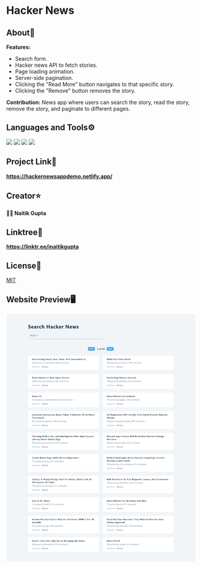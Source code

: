 # Hacker News

## About📝

__Features:__
  - Search form.
  - Hacker news API to fetch stories.
  - Page loading animation.
  - Server-side pagination.
  - Clicking the "Read More" button navigates to that specific story.
  - Clicking the "Remove" button removes the story.

__Contribution:__ News app where users can search the story, read the story, remove the story, and paginate to different pages.


## Languages and Tools⚙️

<span> 
  <img src="https://img.shields.io/badge/HTML5-E34F26?style=for-the-badge&logo=html5&logoColor=white">
  <img src="https://img.shields.io/badge/CSS3-1572B6?style=for-the-badge&logo=css3&logoColor=white">
  <img src="https://img.shields.io/badge/React-20232A?style=for-the-badge&logo=react&logoColor=61DAFB">
  <img src="https://img.shields.io/badge/Canva-%2300C4CC.svg?&style=for-the-badge&logo=Canva&logoColor=white">
</span>
<!-- img src="https://img.shields.io/badge/JavaScript-F7DF1E?style=for-the-badge&logo=javascript&logoColor=black" -->

## Project Link🚀

**https://hackernewsappdemo.netlify.app/**

## Creator⭐

**👨‍💻 Naitik Gupta**

## Linktree🌴

**https://linktr.ee/inaitikgupta**

## License📄

[MIT](https://choosealicense.com/licenses/mit/)

## Website Preview🖥️

![Alt](https://github.com/nick2498/Latest-News-App/blob/main/src/images/project-screenshot.png)
